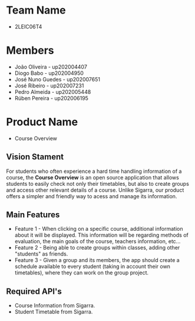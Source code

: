  # Team Name
 - 2LEIC06T4

# Members
 - João Oliveira - up202004407
 - Diogo Babo - up202004950
 - José Nuno Guedes - up202007651
 - José Ribeiro - up202007231
 - Pedro Almeida - up202005448
 - Rúben Pereira - up202006195


# Product Name 
 - Course Overview

## Vision Stament
For students who often experience a hard time handling information of a course, the **Course Overview** is an open source application that allows students to easily check not only their timetables, but also to create groups and access other relevant details of a course. Unlike Sigarra, our product offers a simpler and friendly way to acess and manage its information.

## Main Features
 - Feature 1 - When clicking on a specific course, additional information about it will be displayed. This information will be regarding methods of evaluation, the main goals of the course, teachers information, etc...
 - Feature 2 - Being able to create groups within classes, adding other "students" as friends.
 - Feature 3 - Given a group and its members, the app should create a schedule available to every student (taking in account their own timetables), where they can work on the group project.

## Required API's
- Course Information from Sigarra.
- Student Timetable from Sigarra.
